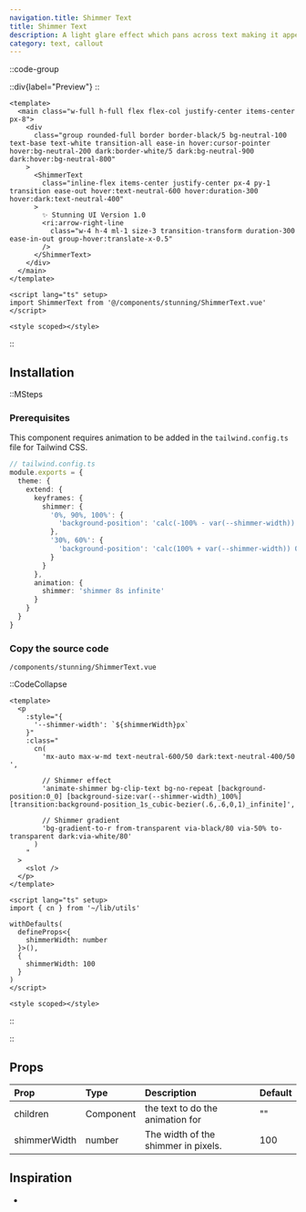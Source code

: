 ```yaml
---
navigation.title: Shimmer Text
title: Shimmer Text
description: A light glare effect which pans across text making it appear as if it is shimmering.
category: text, callout
---
```


::code-group

::div{label="Preview"}
<Playground url="/playground/shimmer-text"></Playground>
::

```vue [Code]
<template>
  <main class="w-full h-full flex flex-col justify-center items-center px-8">
    <div
      class="group rounded-full border border-black/5 bg-neutral-100 text-base text-white transition-all ease-in hover:cursor-pointer hover:bg-neutral-200 dark:border-white/5 dark:bg-neutral-900 dark:hover:bg-neutral-800"
    >
      <ShimmerText
        class="inline-flex items-center justify-center px-4 py-1 transition ease-out hover:text-neutral-600 hover:duration-300 hover:dark:text-neutral-400"
      >
        ✨ Stunning UI Version 1.0
        <ri:arrow-right-line
          class="w-4 h-4 ml-1 size-3 transition-transform duration-300 ease-in-out group-hover:translate-x-0.5"
        />
      </ShimmerText>
    </div>
  </main>
</template>

<script lang="ts" setup>
import ShimmerText from '@/components/stunning/ShimmerText.vue'
</script>

<style scoped></style>
```

::

## Installation

::MSteps

### Prerequisites

This component requires animation to be added in the `tailwind.config.ts` file for Tailwind CSS.

```ts
// tailwind.config.ts
module.exports = {
  theme: {
    extend: {
      keyframes: {
        shimmer: {
          '0%, 90%, 100%': {
            'background-position': 'calc(-100% - var(--shimmer-width)) 0'
          },
          '30%, 60%': {
            'background-position': 'calc(100% + var(--shimmer-width)) 0'
          }
        }
      },
      animation: {
        shimmer: 'shimmer 8s infinite'
      }
    }
  }
}
```

### Copy the source code

`/components/stunning/ShimmerText.vue`

::CodeCollapse

```vue
<template>
  <p
    :style="{
      '--shimmer-width': `${shimmerWidth}px`
    }"
    :class="
      cn(
        'mx-auto max-w-md text-neutral-600/50 dark:text-neutral-400/50 ',

        // Shimmer effect
        'animate-shimmer bg-clip-text bg-no-repeat [background-position:0_0] [background-size:var(--shimmer-width)_100%] [transition:background-position_1s_cubic-bezier(.6,.6,0,1)_infinite]',

        // Shimmer gradient
        'bg-gradient-to-r from-transparent via-black/80 via-50% to-transparent dark:via-white/80'
      )
    "
  >
    <slot />
  </p>
</template>

<script lang="ts" setup>
import { cn } from '~/lib/utils'

withDefaults(
  defineProps<{
    shimmerWidth: number
  }>(),
  {
    shimmerWidth: 100
  }
)
</script>

<style scoped></style>
```

::

::

## Props

| Prop         | Type      | Description                         | Default |
| :----------- | :-------- | :---------------------------------- | :------ |
| children     | Component | the text to do the animation for    | ""      |
| shimmerWidth | number    | The width of the shimmer in pixels. | 100     |

## Inspiration

-
